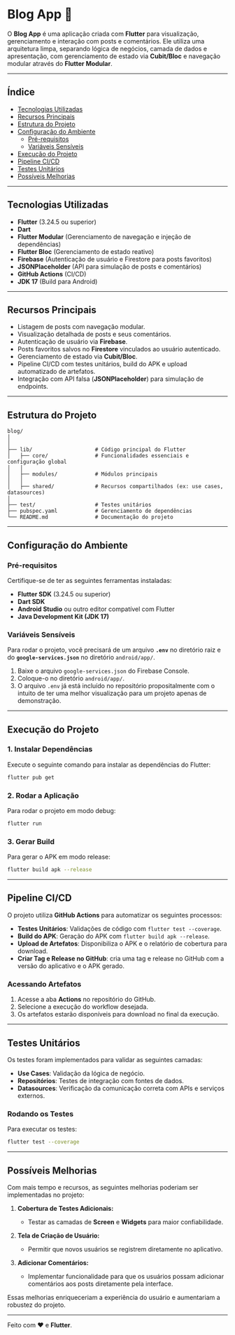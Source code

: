 # Blog App 🚀

O **Blog App** é uma aplicação criada com **Flutter** para visualização, gerenciamento e interação com posts e comentários. Ele utiliza uma arquitetura limpa, separando lógica de negócios, camada de dados e apresentação, com gerenciamento de estado via **Cubit/Bloc** e navegação modular através do **Flutter Modular**.

---

## Índice

- [Tecnologias Utilizadas](#tecnologias-utilizadas)
- [Recursos Principais](#recursos-principais)
- [Estrutura do Projeto](#estrutura-do-projeto)
- [Configuração do Ambiente](#configuração-do-ambiente)
  - [Pré-requisitos](#pré-requisitos)
  - [Variáveis Sensíveis](#variáveis-sensíveis)
- [Execução do Projeto](#execução-do-projeto)
- [Pipeline CI/CD](#pipeline-ci/cd)
- [Testes Unitários](#testes-unitários)
- [Possíveis Melhorias](#possíveis-melhorias)

---

## Tecnologias Utilizadas

- **Flutter** (3.24.5 ou superior)
- **Dart**
- **Flutter Modular** (Gerenciamento de navegação e injeção de dependências)
- **Flutter Bloc** (Gerenciamento de estado reativo)
- **Firebase** (Autenticação de usuário e Firestore para posts favoritos)
- **JSONPlaceholder** (API para simulação de posts e comentários)
- **GitHub Actions** (CI/CD)
- **JDK 17** (Build para Android)

---

## Recursos Principais

- Listagem de posts com navegação modular.
- Visualização detalhada de posts e seus comentários.
- Autenticação de usuário via **Firebase**.
- Posts favoritos salvos no **Firestore** vinculados ao usuário autenticado.
- Gerenciamento de estado via **Cubit/Bloc**.
- Pipeline CI/CD com testes unitários, build do APK e upload automatizado de artefatos.
- Integração com API falsa (**JSONPlaceholder**) para simulação de endpoints.

---

## Estrutura do Projeto

```plaintext
blog/
│
│
├── lib/                    # Código principal do Flutter
│   ├── core/               # Funcionalidades essenciais e configuração global
│   │
│   ├── modules/            # Módulos principais
│   │
│   ├── shared/             # Recursos compartilhados (ex: use cases, datasources)
│
├── test/                   # Testes unitários
├── pubspec.yaml            # Gerenciamento de dependências
└── README.md               # Documentação do projeto
```

---

## Configuração do Ambiente

### Pré-requisitos

Certifique-se de ter as seguintes ferramentas instaladas:

- **Flutter SDK** (3.24.5 ou superior)
- **Dart SDK**
- **Android Studio** ou outro editor compatível com Flutter
- **Java Development Kit (JDK 17)**

### Variáveis Sensíveis

Para rodar o projeto, você precisará de um arquivo **`.env`** no diretório raiz e do **`google-services.json`** no diretório `android/app/`.

1. Baixe o arquivo `google-services.json` do Firebase Console.
2. Coloque-o no diretório `android/app/`.
3. O arquivo `.env` já está incluído no repositório propositalmente com o intuito de ter uma melhor visualização para um projeto apenas de demonstração.

---

## Execução do Projeto

### 1. Instalar Dependências

Execute o seguinte comando para instalar as dependências do Flutter:

```bash
flutter pub get
```

### 2. Rodar a Aplicação

Para rodar o projeto em modo debug:

```bash
flutter run
```

### 3. Gerar Build

Para gerar o APK em modo release:

```bash
flutter build apk --release
```

---

## Pipeline CI/CD

O projeto utiliza **GitHub Actions** para automatizar os seguintes processos:

- **Testes Unitários**: Validações de código com `flutter test --coverage`.
- **Build do APK**: Geração do APK com `flutter build apk --release`.
- **Upload de Artefatos**: Disponibiliza o APK e o relatório de cobertura para download.
- **Criar Tag e Release no GitHub**: cria uma tag e release no GitHub com a versão do aplicativo e o APK gerado.

### Acessando Artefatos

1. Acesse a aba **Actions** no repositório do GitHub.
2. Selecione a execução do workflow desejada.
3. Os artefatos estarão disponíveis para download no final da execução.

---

## Testes Unitários

Os testes foram implementados para validar as seguintes camadas:

- **Use Cases**: Validação da lógica de negócio.
- **Repositórios**: Testes de integração com fontes de dados.
- **Datasources**: Verificação da comunicação correta com APIs e serviços externos.

### Rodando os Testes

Para executar os testes:

```bash
flutter test --coverage
```

---

## Possíveis Melhorias

Com mais tempo e recursos, as seguintes melhorias poderiam ser implementadas no projeto:

1. **Cobertura de Testes Adicionais:**

   - Testar as camadas de **Screen** e **Widgets** para maior confiabilidade.

2. **Tela de Criação de Usuário:**

   - Permitir que novos usuários se registrem diretamente no aplicativo.

3. **Adicionar Comentários:**
   - Implementar funcionalidade para que os usuários possam adicionar comentários aos posts diretamente pela interface.

Essas melhorias enriqueceriam a experiência do usuário e aumentariam a robustez do projeto.

---

Feito com ❤️ e **Flutter**.
